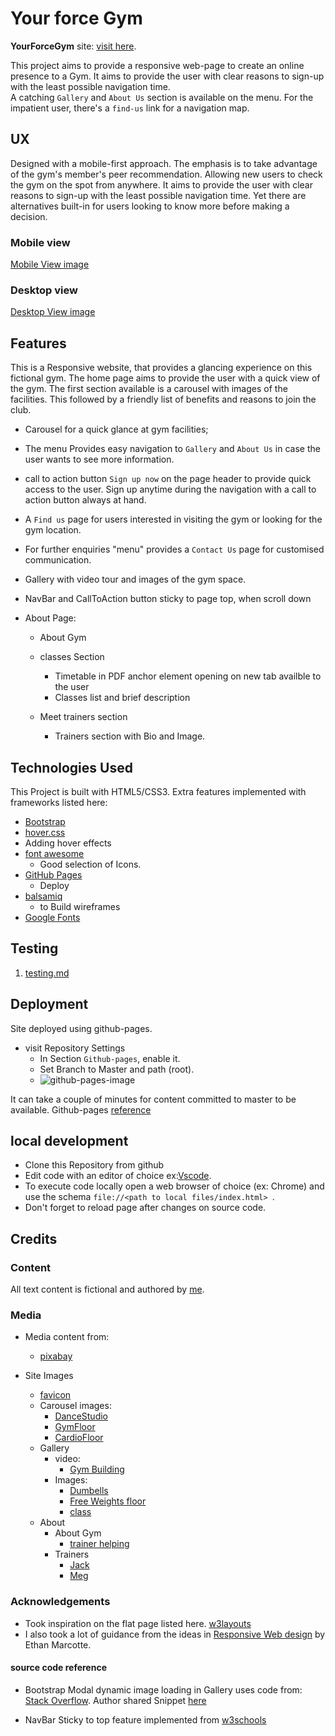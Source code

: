 # Your force Gym

**YourForceGym** site: [visit here](https://diogo-pessoa.github.io/YourForceGym/index.html). 

This project aims to provide a responsive web-page to create an online presence to a Gym. It aims to provide the user with clear reasons to sign-up with the least possible navigation time.  
A catching `Gallery` and  `About Us` section is available on the menu. 
For the impatient user, there's a `find-us` link for a navigation map. 

## UX 
Designed with a mobile-first approach. The emphasis is to take advantage of the gym's member's peer recommendation. Allowing new users to check the gym on the spot from anywhere. It aims to provide the user with clear reasons to sign-up with the least possible navigation time. 
Yet there are alternatives built-in for users looking to know more before making a decision.

### Mobile view 
[Mobile View image](https://github.com/diogo-pessoa/YourForceGym/blob/master/wireframes/mobile/MobileView.png) 

### Desktop view 
[Desktop View image](https://github.com/diogo-pessoa/YourForceGym/blob/master/wireframes/desktop/DesktopView.png) 

## Features 
This is a Responsive website, that provides a glancing experience on this fictional gym. The home page aims to provide the user with a quick view of the gym. The first section available is a carousel with images of the facilities. This followed by a friendly list of benefits and reasons to join the club. 
- Carousel for a quick glance at gym facilities; 
- The menu Provides easy navigation to `Gallery` and `About Us` in case the user wants to see more information. 
- call to action button `Sign up now` on the page header to provide quick access to the user. Sign up anytime during the navigation with a call to action button always at hand. 
- A `Find us` page for users interested in visiting the gym or looking for the gym location. 
- For further enquiries "menu" provides a `Contact Us` page for customised communication.
 
- Gallery with video tour and images of the gym space.

- NavBar and CallToAction button sticky to page top, when scroll down

- About Page:
    - About Gym  

  - classes Section
    - Timetable in PDF anchor element opening on new tab availble to the user 
    - Classes list and brief description
  
  - Meet trainers section
    - Trainers section with Bio and Image.

## Technologies Used 
This Project is built with HTML5/CSS3. Extra features implemented with frameworks listed here:
- [Bootstrap](https://getbootstrap.com/)
- [hover.css](https://ianlunn.github.io/Hover/) 
 - Adding hover effects
- [font awesome](https://fontawesome.com/) 
    - Good selection of Icons.
- [GitHub Pages](https://pages.github.com/) 
    - Deploy 
- [balsamiq](https://balsamiq.com/)
    - to Build wireframes
- [Google Fonts](https://fonts.google.com/) 

## Testing

1. [testing.md](https://github.com/diogo-pessoa/YourForceGym/blob/master/TESTING.md)

## Deployment 
Site deployed using github-pages. 
- visit Repository Settings
  - In Section `Github-pages`, enable it.
  - Set Branch to Master and path (root).
  - ![github-pages-image](https://github.com/diogo-pessoa/YourForceGym/blob/master/readme-files/deployment-images/Github-pages.png)

It can take a couple of minutes for content committed to master to be available.
Github-pages [reference](https://pages.github.com/)

## local development 
- Clone this Repository from github
- Edit code with an editor of choice  ex:[Vscode](https://code.visualstudio.com/). 
- To execute code locally open a web browser of choice (ex: Chrome) and use the schema `file://<path to local files/index.html> `.
- Don't forget to reload page after changes on source code.
 
## Credits 
### Content 

All text content is fictional and authored by [me](https://github.com/diogo-pessoa). 

### Media 
- Media content from:
  - [pixabay](https://pixabay.com/images/search/gym/)
- Site Images
  
  - [favicon](https://pixabay.com/illustrations/weightlifting-clean-jerk-barbell-2227543/) 
  - Carousel images:
    - [DanceStudio](https://pixabay.com/photos/gym-sports-hall-studio-dance-studio-526996/)
    - [GymFloor](https://pixabay.com/photos/gym-training-sports-fitness-595597/)
    - [CardioFloor](https://pixabay.com/photos/sports-indoor-cycling-fitness-gym-1962574/)
  - Gallery 
    - video: 
      - [Gym Building](https://pixabay.com/videos/school-gym-building-landscape-43735/) 
    - Images: 
      - [Dumbells](https://pixabay.com/photos/fitness-weight-lifting-dumbbells-375472/) 
      - [Free Weights floor](https://pixabay.com/photos/machines-weight-weights-91849/) 
      - [class](https://pixabay.com/photos/gym-room-fitness-sport-1180062/)  
  - About
    - About Gym
      - [trainer helping](https://pixabay.com/photos/woman-gym-person-1730325/)
    - Trainers
      - [Jack](https://pixabay.com/photos/fitness-guy-black-exercise-465203/)
      - [Meg](https://pixabay.com/photos/abs-athlete-biceps-blonde-body-1850926/)

### Acknowledgements
- Took inspiration on the flat page listed here. [w3layouts](https://w3layouts.com/template/gym-workout-sports-category-flat-bootstrap-responsive-web-template/) 
- I also took a lot of guidance from the ideas in [Responsive Web design](https://abookapart.com/products/responsive-web-design) by Ethan Marcotte. 

#### source code reference
- Bootstrap Modal dynamic image loading in Gallery uses code from: 
[Stack Overflow](https://stackoverflow.com/questions/25023199/in-bootstrap-open-enlarge-image-in-modal#25023822). Author shared Snippet [here](https://jsfiddle.net/6CR2H/1/)

- NavBar Sticky to top feature implemented from [w3schools](//https://www.w3schools.com/howto/howto_js_navbar_sticky.asp)
